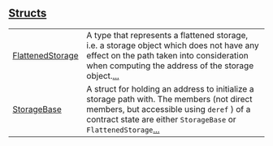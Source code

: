 
[Structs](./core-starknet-storage-storage_base-structs.md)
 ---
| | |
|:---|:---|
| [FlattenedStorage](./core-starknet-storage-storage_base-FlattenedStorage.md) | A type that represents a flattened storage, i.e. a storage object which does not have any effect on the path taken into consideration when computing the address of the storage object.[...](./core-starknet-storage-storage_base-FlattenedStorage.md) |
| [StorageBase](./core-starknet-storage-storage_base-StorageBase.md) | A struct for holding an address to initialize a storage path with. The members (not direct members, but accessible using `deref` ) of a contract state are either `StorageBase`  or `FlattenedStorage`[...](./core-starknet-storage-storage_base-StorageBase.md) |
